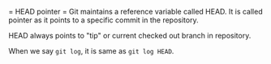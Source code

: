 = HEAD pointer =
Git maintains a reference variable called HEAD.
It is called pointer as it points to a specific commit in the repository.

HEAD always points to "tip" or current checked out branch in repository.

When we say `git log`, it is same as `git log HEAD`.
